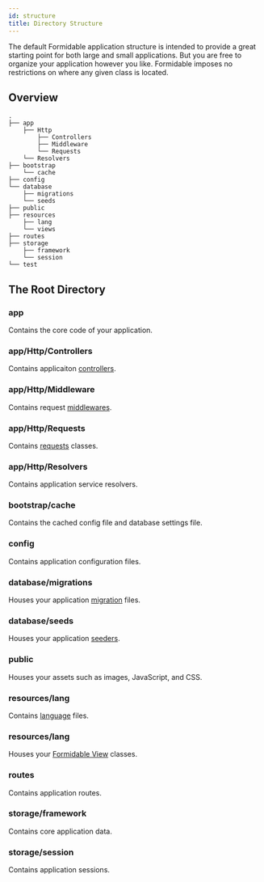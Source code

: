 ```yaml
---
id: structure
title: Directory Structure
---
```


The default Formidable application structure is intended to provide a great starting point for both large and small applications. But you are free to organize your application however you like. Formidable imposes no restrictions on where any given class is located.

## Overview

```text
.
├── app
    ├── Http
        ├── Controllers
        ├── Middleware
        └── Requests
    └── Resolvers
├── bootstrap
    └── cache
├── config
└── database
    ├── migrations
    └── seeds
├── public
├── resources
    ├── lang
    └── views
├── routes
├── storage
	├── framework
	└── session
└── test

```

## The Root Directory

### app

Contains the core code of your application.

### app/Http/Controllers

Contains applicaiton [controllers](/docs/controllers).

### app/Http/Middleware

Contains request [middlewares](/docs/middleware).

### app/Http/Requests

Contains [requests](/docs/requests) classes.

### app/Http/Resolvers

Contains application service resolvers.

### bootstrap/cache

Contains the cached config file and database settings file.

### config

Contains application configuration files.

### database/migrations

Houses your application [migration](/docs/database-migrations) files.

### database/seeds

Houses your application [seeders](/docs/database-seeding).

### public

Houses your assets such as images, JavaScript, and CSS.

### resources/lang

Contains [language](/docs/localization) files.

### resources/lang

Houses your [Formidable View](/docs/views) classes.

### routes

Contains application routes.

### storage/framework

Contains core application data.

### storage/session

Contains application sessions.
